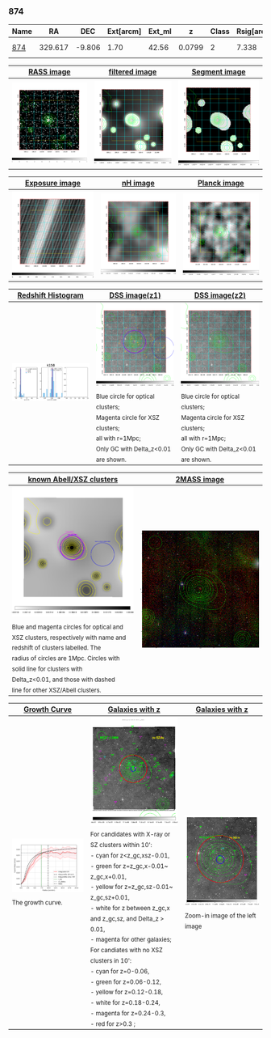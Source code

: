 <div STYLE="page-break-after: always;"></div>

### 874

|Name          |RA          |DEC      | Ext[arcm] | Ext_ml | z    | Class| Rsig[arcmin] | CRsig[c/s] | CR500[c/s] | R500[Mpc] |L500[erg/s]|F500[erg/s/cm^2]| M500[Msun]|Tx[keV]|beta|GC(XSZ,Delta_z<0.01)| GC(OPT,Delta_z<0.01)|GC|alias|
|--------------|------------|------------|---|---|-----------|--------|------|------|----|----|----|----|----|----|----|----|----|----|---|
|[874](script/874.md)     | 329.617       | -9.806       | 1.70    | 42.56   | 0.0799 | 2   | 7.338 |0.270 |0.286 |0.885 |8.186e+43 |5.198e-12 |2.130e+14 |3.500 |1.409 |MCXC, |A, |MCXC, A, |k158|

|[RASS image](../image/874/874_img.pdf)|[filtered image](../image/874/874_fil.pdf)|[Segment image](../image/874/874_seg.pdf)|
|-------------------|--------------------|-------------------|
| <img src="../image/874/874_img.png" width="300">  | <img src="../image/874/874_fil.png" width="300">   | <img src="../image/874/874_seg.png" width="300">  |

|[Exposure image](../image/874/874_mex.pdf)| [nH image](../image/874/874_nh.pdf)| [Planck image](../image/874/874_p.pdf)|
|-------------------|--------------------|-------------------|
|<img src="../image/874/874_mex.png" width="300">   | <img src="../image/874/874_nh.png" width="300">    | <img src="../image/874/874_p.png" width="300"> |

|[Redshift Histogram](../image/874/874_zg.pdf) | [DSS image(z1)](../image/874/874_dss_z1.pdf)      |  [DSS image(z2)](../image/874/874_dss_z2.pdf)    |
|-------------------|--------------------|-------------------|
|<img src="../image/874/874_zg.png" width="300"> |<img src="../image/874/874_dss_z1.png" width="300"> <sub><br>Blue circle for optical clusters; <br>Magenta circle for XSZ clusters; <br>all with r=1Mpc; <br>Only GC with Delta_z<0.01 are shown. </sub>| <img src="../image/874/874_dss_z2.png" width="300"><sub><br>Blue circle for optical clusters; <br>Magenta circle for XSZ clusters; <br>all with r=1Mpc; <br>Only GC with Delta_z<0.01 are shown. </sub> |

|[known Abell/XSZ clusters](../image/874/874_m.pdf) | [2MASS image](../image/874/874_2mass.pdf)      |
|-------------------|-------------------|
|<img src=../image/874/874_m.png width="300"> <sub><br>Blue and magenta circles for optical and <br>XSZ clusters, respectively with name and <br>redshift of clusters labelled. The <br>radius of circles are 1Mpc. Circles with <br>solid line for clusters with <br>Delta_z<0.01, and those with dashed <br>line for other XSZ/Abell clusters.        </sub>|<img src="../image/874/874_2mass.png" width="300">  |

|[Growth Curve](../image/874/874_gca_all.png) |[Galaxies with z](../image/874/874_opt_ned.pdf) |[Galaxies with z](../image/874/874_opt_ned_zoom.pdf) |
|-------------------|-------------------|-------------------|
| <img src="../image/874/874_gca_all.png" width="300"> <sub><br>The growth curve.</sub>| <img src=../image/874/874_opt_ned.png width="300"> <br><sub> For candidates with X-ray or SZ clusters within 10': <br> - cyan for z<z_gc,xsz-0.01, <br> - green for z=z_gc,x-0.01~ z_gc,x+0.01, <br> - yellow for z=z_gc,sz-0.01~ z_gc,sz+0.01, <br> - white for z between z_gc,x and z_gc,sz, and Delta_z > 0.01, <br> - magenta for other galaxies; <br>For candiates with no XSZ clusters in 10': <br> - cyan for z=0-0.06, <br> - green for z=0.06-0.12, <br> - yellow for z=0.12-0.18, <br> - white for z=0.18-0.24, <br> - magenta for z=0.24-0.3, <br> - red for z>0.3 ;  </sub>|<img src=../image/874/874_opt_ned_zoom.png width="300">  <br><sub> Zoom-in image of the left image</sub>|




